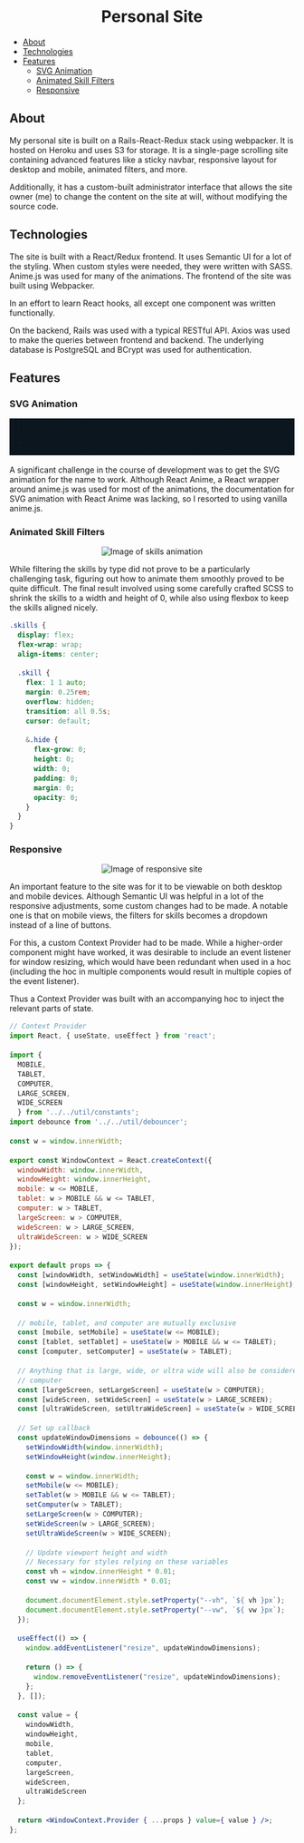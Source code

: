 <h1 align="center">Personal Site</h1>

- [About](#about)
- [Technologies](#technologies)
- [Features](#features)
  - [SVG Animation](#svg-animation)
  - [Animated Skill Filters](#animated-skill-filters)
  - [Responsive](#responsive)

## About

My personal site is built on a Rails-React-Redux stack using webpacker. It is
hosted on Heroku and uses S3 for storage. It is a single-page
scrolling site containing advanced features like a sticky navbar, responsive
layout for desktop and mobile, animated filters, and more.

Additionally, it has a custom-built administrator interface that allows the site
owner (me) to change the content on the site at will, without modifying the
source code.

## Technologies

The site is built with a React/Redux frontend. It uses Semantic UI for a lot of
the styling. When custom styles were needed, they were written with SASS.
Anime.js was used for many of the animations. The frontend of the site was built
using Webpacker.

In an effort to learn React hooks, all except one component was written
functionally.

On the backend, Rails was used with a typical RESTful API. Axios was used to
make the queries between frontend and backend. The underlying database is
PostgreSQL and BCrypt was used for authentication.

## Features

### SVG Animation

<p align="center">
  <img alt="Image of SVG animation" src="/images/Name.gif">
</p>

A significant challenge in the course of development was to get the SVG
animation for the name to work. Although React Anime, a React wrapper around
anime.js was used for most of the animations, the documentation for SVG
animation with React Anime was lacking, so I resorted to using vanilla anime.js.

### Animated Skill Filters

<p align="center">
  <img alt="Image of skills animation" src="/images/Skills.gif">
</p>

While filtering the skills by type did not prove to be a particularly challenging
task, figuring out how to animate them smoothly proved to be quite difficult.
The final result involved using some carefully crafted SCSS to shrink the skills
to a width and height of 0, while also using flexbox to keep the skills aligned
nicely.

```scss
.skills {
  display: flex;
  flex-wrap: wrap;
  align-items: center;

  .skill {
    flex: 1 1 auto;
    margin: 0.25rem;
    overflow: hidden;
    transition: all 0.5s;
    cursor: default;

    &.hide {
      flex-grow: 0;
      height: 0;
      width: 0;
      padding: 0;
      margin: 0;
      opacity: 0;
    }
  }
}
```

### Responsive

<p align="center">
  <img alt="Image of responsive site" src="/images/Responsive.gif">
</p>

An important feature to the site was for it to be viewable on both desktop and
mobile devices. Although Semantic UI was helpful in a lot of the responsive
adjustments, some custom changes had to be made. A notable one is that on mobile
views, the filters for skills becomes a dropdown instead of a line of buttons.

For this, a custom Context Provider had to be made. While a higher-order
component might have worked, it was desirable to include an event listener for
window resizing, which would have been redundant when used in a hoc (including
the hoc in multiple components would result in multiple copies of the event
listener).

Thus a Context Provider was built with an accompanying hoc to inject the
relevant parts of state.

```jsx
// Context Provider
import React, { useState, useEffect } from 'react';

import {
  MOBILE,
  TABLET,
  COMPUTER,
  LARGE_SCREEN,
  WIDE_SCREEN
  } from '../../util/constants';
import debounce from '../../util/debouncer';

const w = window.innerWidth;

export const WindowContext = React.createContext({
  windowWidth: window.innerWidth,
  windowHeight: window.innerHeight,
  mobile: w <= MOBILE,
  tablet: w > MOBILE && w <= TABLET,
  computer: w > TABLET,
  largeScreen: w > COMPUTER,
  wideScreen: w > LARGE_SCREEN,
  ultraWideScreen: w > WIDE_SCREEN
});

export default props => {
  const [windowWidth, setWindowWidth] = useState(window.innerWidth);
  const [windowHeight, setWindowHeight] = useState(window.innerHeight);

  const w = window.innerWidth;

  // mobile, tablet, and computer are mutually exclusive
  const [mobile, setMobile] = useState(w <= MOBILE);
  const [tablet, setTablet] = useState(w > MOBILE && w <= TABLET);
  const [computer, setComputer] = useState(w > TABLET);

  // Anything that is large, wide, or ultra wide will also be considered a
  // computer
  const [largeScreen, setLargeScreen] = useState(w > COMPUTER);
  const [wideScreen, setWideScreen] = useState(w > LARGE_SCREEN);
  const [ultraWideScreen, setUltraWideScreen] = useState(w > WIDE_SCREEN);

  // Set up callback
  const updateWindowDimensions = debounce(() => {
    setWindowWidth(window.innerWidth);
    setWindowHeight(window.innerHeight);

    const w = window.innerWidth;
    setMobile(w <= MOBILE);
    setTablet(w > MOBILE && w <= TABLET);
    setComputer(w > TABLET);
    setLargeScreen(w > COMPUTER);
    setWideScreen(w > LARGE_SCREEN);
    setUltraWideScreen(w > WIDE_SCREEN);

    // Update viewport height and width
    // Necessary for styles relying on these variables
    const vh = window.innerHeight * 0.01;
    const vw = window.innerWidth * 0.01;

    document.documentElement.style.setProperty("--vh", `${ vh }px`);
    document.documentElement.style.setProperty("--vw", `${ vw }px`);
  });

  useEffect(() => {
    window.addEventListener("resize", updateWindowDimensions);

    return () => {
      window.removeEventListener("resize", updateWindowDimensions);
    };
  }, []);

  const value = {
    windowWidth,
    windowHeight,
    mobile,
    tablet,
    computer,
    largeScreen,
    wideScreen,
    ultraWideScreen
  };

  return <WindowContext.Provider { ...props } value={ value } />;
};
```
